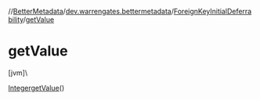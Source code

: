 //[BetterMetadata](../../../index.md)/[dev.warrengates.bettermetadata](../index.md)/[ForeignKeyInitialDeferrability](index.md)/[getValue](get-value.md)

# getValue

[jvm]\

[Integer](https://docs.oracle.com/javase/8/docs/api/java/lang/Integer.html)[getValue](get-value.md)()
